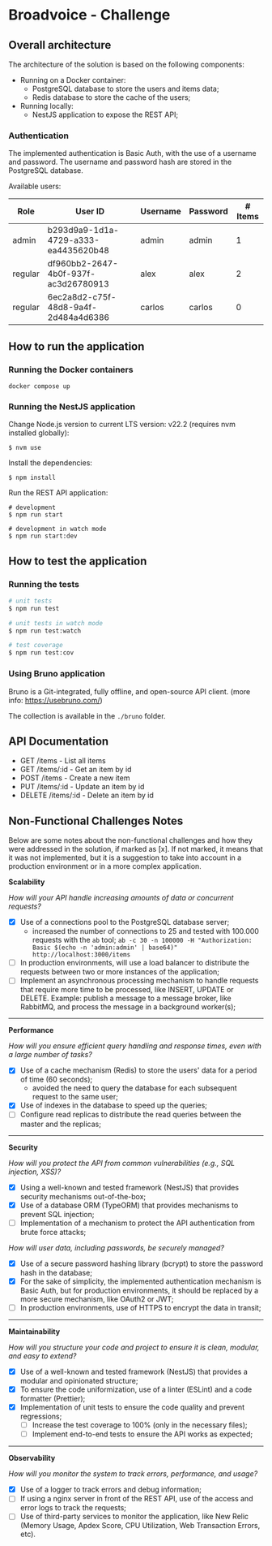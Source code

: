 # Broadvoice - Challenge

## Overall architecture
The architecture of the solution is based on the following components:

- Running on a Docker container:
  - PostgreSQL database to store the users and items data;
  - Redis database to store the cache of the users;
- Running locally:
  - NestJS application to expose the REST API;

### Authentication

The implemented authentication is Basic Auth, with the use of a username and password. The username and password hash are stored in the PostgreSQL database.

Available users:

| Role    | User ID                              | Username | Password | # Items |
|---------|--------------------------------------|----------|----------|---------|
| admin   | b293d9a9-1d1a-4729-a333-ea4435620b48 | admin    | admin    | 1       |
| regular | df960bb2-2647-4b0f-937f-ac3d26780913 | alex     | alex     | 2       |
| regular | 6ec2a8d2-c75f-48d8-9a4f-2d484a4d6386 | carlos   | carlos   | 0       |

## How to run the application

### Running the Docker containers

```shell
docker compose up
```

### Running the NestJS application

Change Node.js version to current LTS version: v22.2 (requires nvm installed globally):

```shell
$ nvm use
```

Install the dependencies:

```shell
$ npm install
```

Run the REST API application:

```shell
# development
$ npm run start

# development in watch mode
$ npm run start:dev
```

## How to test the application

### Running the tests

```bash
# unit tests
$ npm run test

# unit tests in watch mode
$ npm run test:watch

# test coverage
$ npm run test:cov
```

### Using Bruno application

Bruno is a Git-integrated, fully offline, and open-source API client. (more info: https://usebruno.com/)

The collection is available in the `./bruno` folder.

## API Documentation

- GET /items - List all items
- GET /items/:id - Get an item by id
- POST /items - Create a new item
- PUT /items/:id - Update an item by id
- DELETE /items/:id - Delete an item by id


## Non-Functional Challenges Notes

Below are some notes about the non-functional challenges and how they were addressed in the solution, if marked as [x]. If not marked, it means that it was not implemented, but it is a suggestion to take into account in a production environment or in a more complex application.


**Scalability**

_How will your API handle increasing amounts of data or concurrent requests?_

- [x] Use of a connections pool to the PostgreSQL database server;
  - increased the number of connections to 25 and tested with 100.000 requests with the `ab` tool;
  `ab -c 30 -n 100000 -H "Authorization: Basic $(echo -n 'admin:admin' | base64)" http://localhost:3000/items` 
- [ ] In production environments, will use a load balancer to distribute the requests between two or more instances of the application;
- [ ] Implement an asynchronous processing mechanism to handle requests that require more time to be processed, like INSERT, UPDATE or DELETE. Example: publish a message to a message broker, like RabbitMQ, and process the message in a background worker(s);

---

**Performance**

_How will you ensure efficient query handling and response times, even with a large number of tasks?_

- [x] Use of a cache mechanism (Redis) to store the users' data for a period of time (60 seconds);
  - avoided the need to query the database for each subsequent request to the same user;
- [x] Use of indexes in the database to speed up the queries;
- [ ] Configure read replicas to distribute the read queries between the master and the replicas;

---

**Security**

_How will you protect the API from common vulnerabilities (e.g., SQL injection, XSS)?_

- [x] Using a well-known and tested framework (NestJS) that provides security mechanisms out-of-the-box;
- [x] Use of a database ORM (TypeORM) that provides mechanisms to prevent SQL injection;
- [ ] Implementation of a mechanism to protect the API authentication from brute force attacks;

_How will user data, including passwords, be securely managed?_

- [x] Use of a secure password hashing library (bcrypt) to store the password hash in the database;
- [x] For the sake of simplicity, the implemented authentication mechanism is Basic Auth, but for production environments, it should be replaced by a more secure mechanism, like OAuth2 or JWT;
- [ ] In production environments, use of HTTPS to encrypt the data in transit;

---

**Maintainability**

_How will you structure your code and project to ensure it is clean, modular, and easy to extend?_

- [x] Use of a well-known and tested framework (NestJS) that provides a modular and opinionated structure;
- [x] To ensure the code uniformization, use of a linter (ESLint) and a code formatter (Prettier);
- [x] Implementation of unit tests to ensure the code quality and prevent regressions;
  - [ ] Increase the test coverage to 100% (only in the necessary files);
  - [ ] Implement end-to-end tests to ensure the API works as expected;

---

**Observability**

_How will you monitor the system to track errors, performance, and usage?_

- [x] Use of a logger to track errors and debug information;
- [ ] If using a nginx server in front of the REST API, use of the access and error logs to track the requests;
- [ ] Use of third-party services to monitor the application, like New Relic (Memory Usage, Apdex Score, CPU Utilization, Web Transaction Errors, etc).
